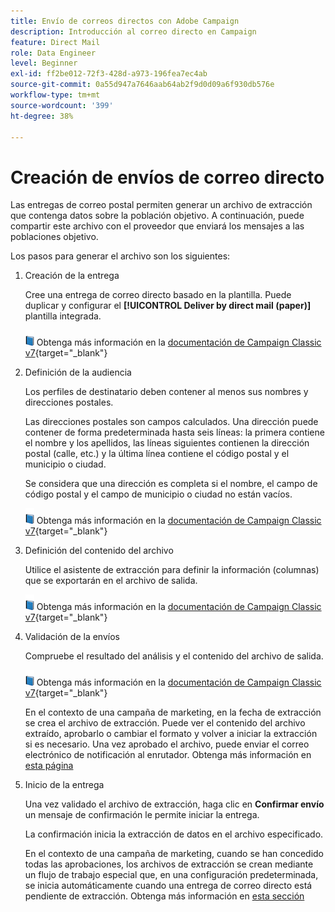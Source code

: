 ```yaml
---
title: Envío de correos directos con Adobe Campaign
description: Introducción al correo directo en Campaign
feature: Direct Mail
role: Data Engineer
level: Beginner
exl-id: ff2be012-72f3-428d-a973-196fea7ec4ab
source-git-commit: 0a55d947a7646aab64ab2f9d0d09a6f930db576e
workflow-type: tm+mt
source-wordcount: '399'
ht-degree: 38%

---
```


# Creación de envíos de correo directo

Las entregas de correo postal permiten generar un archivo de extracción que contenga datos sobre la población objetivo. A continuación, puede compartir este archivo con el proveedor que enviará los mensajes a las poblaciones objetivo.

Los pasos para generar el archivo son los siguientes:

1. Creación de la entrega

   Cree una entrega de correo directo basado en la plantilla. Puede duplicar y configurar el **[!UICONTROL Deliver by direct mail (paper)]** plantilla integrada.

   ![](../assets/do-not-localize/book.png) Obtenga más información en la [documentación de Campaign Classic v7](https://experienceleague.adobe.com/docs/campaign-classic/using/sending-messages/sending-direct-mail/creating-a-direct-mail-delivery.html){target="_blank"}

1. Definición de la audiencia

   Los perfiles de destinatario deben contener al menos sus nombres y direcciones postales.

   Las direcciones postales son campos calculados. Una dirección puede contener de forma predeterminada hasta seis líneas: la primera contiene el nombre y los apellidos, las líneas siguientes contienen la dirección postal (calle, etc.) y la última línea contiene el código postal y el municipio o ciudad.

   Se considera que una dirección es completa si el nombre, el campo de código postal y el campo de municipio o ciudad no están vacíos.

   ![](../assets/do-not-localize/book.png) Obtenga más información en la [documentación de Campaign Classic v7](https://experienceleague.adobe.com/docs/campaign-classic/using/sending-messages/key-steps-when-creating-a-delivery/steps-defining-the-target-population.html){target="_blank"}

1. Definición del contenido del archivo

   Utilice el asistente de extracción para definir la información (columnas) que se exportarán en el archivo de salida.

   ![](../assets/do-not-localize/book.png) Obtenga más información en la [documentación de Campaign Classic v7](https://experienceleague.adobe.com/docs/campaign-classic/using/sending-messages/sending-direct-mail/defining-the-direct-mail-content.html){target="_blank"}

1. Validación de la envíos

   Compruebe el resultado del análisis y el contenido del archivo de salida.

   ![](../assets/do-not-localize/book.png) Obtenga más información en la [documentación de Campaign Classic v7](https://experienceleague.adobe.com/docs/campaign-classic/using/sending-messages/sending-direct-mail/validating.html){target="_blank"}

   En el contexto de una campaña de marketing, en la fecha de extracción se crea el archivo de extracción. Puede ver el contenido del archivo extraído, aprobarlo o cambiar el formato y volver a iniciar la extracción si es necesario. Una vez aprobado el archivo, puede enviar el correo electrónico de notificación al enrutador. Obtenga más información en [esta página](https://experienceleague.adobe.com/docs/campaign/automation/campaign-orchestration/marketing-campaign-approval.html)

1. Inicio de la entrega

   Una vez validado el archivo de extracción, haga clic en **Confirmar envío** un mensaje de confirmación le permite iniciar la entrega.

   La confirmación inicia la extracción de datos en el archivo especificado.

   En el contexto de una campaña de marketing, cuando se han concedido todas las aprobaciones, los archivos de extracción se crean mediante un flujo de trabajo especial que, en una configuración predeterminada, se inicia automáticamente cuando una entrega de correo directo está pendiente de extracción. Obtenga más información en [esta sección](https://experienceleague.adobe.com/docs/campaign/automation/campaign-orchestration/marketing-campaign-deliveries.html?lang=es)
